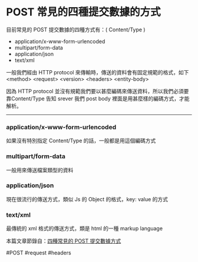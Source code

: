 # POST 常見的四種提交數據的方式
目前常見的 POST 提交數據的四種方式有：( Content/Type )

- application/x-www-form-urlencoded
- multipart/form-data
- application/json
- text/xml


一般我們經由 HTTP protocol 來傳輸時，傳送的資料會有固定規範的格式，如下
\<method\>  \<request\>  \<version\>
\<headers\>
\<entity-body\>

因為 HTTP protocol 並沒有規範我們要以甚麼編碼來傳送資料，所以我們必須要靠Content/Type 告知 srever 我們 post body 裡面是用甚麼樣的編碼方式，才能解析。

---
### application/x-www-form-urlencoded
如果沒有特別指定 Content/Type 的話，一般都是用這個編碼方式


### multipart/form-data
一般用來傳送檔案類型的資料


### application/json
現在很流行的傳送方式，類似 Js 的 Object 的格式，key: value 的方式


### text/xml
最傳統的 xml 格式的傳送方式，類是 html 的一種 markup language


本篇文章節錄自：[四種常見的 POST 提交數據方式](https://www.796t.com/content/1536302734.html)

#POST
#request 
#headers